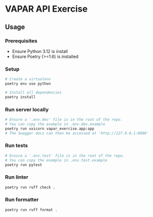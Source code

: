 # VAPAR API Exercise

## Usage

### Prerequisites

* Ensure Python 3.12 is install
* Ensure Poetry (>=1.6) is installed

### Setup

```bash
# Create a virtualenv
poetry env use python

# Install all dependencies
poetry install
```

### Run server locally

```bash
# Ensure a '.env.dev' file is in the root of the repo.
# You can copy the example in .env.dev.example
poetry run uvicorn vapar_exercise.app:app   
# The Swagger docs can then be accessed at 'http://127.0.0.1:8000'
```

### Run tests

```bash
# Ensure a '.env.test' file is in the root of the repo.
# You can copy the example in .env.test.example
poetry run pytest
```

### Run linter

```bash
poetry run ruff check .
```

### Run formatter

```bash
poetry run ruff format .
```
